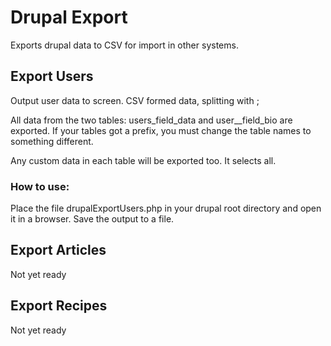 # Drupal Export
Exports drupal data to CSV for import in other systems.

## Export Users
Output user data to screen. CSV formed data, splitting with ;

All data from the two tables: users_field_data and user__field_bio are exported.
If your tables got a prefix, you must change the table names to something different.

Any custom data in each table will be exported too. It selects all.

### How to use:
Place the file drupalExportUsers.php in your drupal root directory and open it in a browser. Save the output to a file.

## Export Articles
Not yet ready

## Export Recipes
Not yet ready
